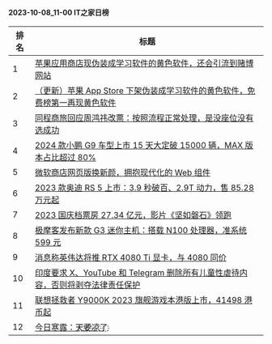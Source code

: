 #### 2023-10-08_11-00  IT之家日榜

| 排名 | 标题|
| --- | ---|
| 1 | [苹果应用商店现伪装成学习软件的黄色软件，还会引流到赌博网站](https://www.ithome.com/0/723/382.htm) |
| 2 | [（更新）苹果 App Store 下架伪装成学习软件的黄色软件，免费榜第一再现黄色软件](https://www.ithome.com/0/723/418.htm) |
| 3 | [同程商旅回应周鸿祎改票：按照流程正常处理，是没座位没有选成功](https://www.ithome.com/0/723/391.htm) |
| 4 | [2024 款小鹏 G9 车型上市 15 天大定破 15000 辆，MAX 版本占比超过 80%](https://www.ithome.com/0/723/331.htm) |
| 5 | [微软商店网页版换新颜，拥抱现代化的 Web 组件](https://www.ithome.com/0/723/327.htm) |
| 6 | [2023 款奥迪 RS 5 上市：3.9 秒破百、2.9T 动力，售 85.28 万元起](https://www.ithome.com/0/723/351.htm) |
| 7 | [2023 国庆档票房 27.34 亿元，影片《坚如磐石》领跑](https://www.ithome.com/0/723/405.htm) |
| 8 | [极摩客发布新款 G3 迷你主机：搭载 N100 处理器，准系统 599 元](https://www.ithome.com/0/723/339.htm) |
| 9 | [消息称英伟达将推 RTX 4080 Ti 显卡，与 4080 同价](https://www.ithome.com/0/723/378.htm) |
| 10 | [印度要求 X、YouTube 和 Telegram 删除所有儿童性虐待内容，否则将剥夺法律责任保护](https://www.ithome.com/0/723/415.htm) |
| 11 | [联想拯救者 Y9000K 2023 旗舰游戏本港版上市，41498 港币起](https://www.ithome.com/0/723/401.htm) |
| 12 | [今日寒露：天҈要҈凉҈了҈](https://www.ithome.com/0/723/432.htm) |
